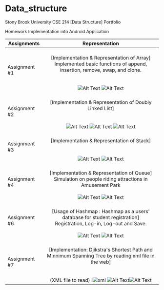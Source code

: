 # Data_structure

Stony Brook University CSE 214 [Data Structure] Portfolio

Homework Implementation into Android Application 


| Assignments | Representation |
| ---         |     :---:    |
| Assignment #1 | <br>[Implementation & Representation of Array] <br>Implemented basic functions of append, insertion, remove, swap, and clone. <br><br><br>![Alt Text](https://user-images.githubusercontent.com/29108558/34232096-c1121dde-e5ac-11e7-9cf5-92fde38b147d.gif) ![Alt Text](https://user-images.githubusercontent.com/29108558/34232349-e15a9692-e5ad-11e7-81a3-aa6c8e481786.gif)
| Assignment #2 | <br>[Implementation & Representation of Doubly Linked List]<br><br><br>![Alt Text](https://user-images.githubusercontent.com/29108558/34233505-d4c344a0-e5b3-11e7-907f-f350c7024f3c.gif) ![Alt Text](https://user-images.githubusercontent.com/29108558/34233812-740da298-e5b5-11e7-8caf-eece9cb77881.gif) ![Alt Text](https://user-images.githubusercontent.com/29108558/34234009-80fe7a80-e5b6-11e7-9141-34bc6c89a3da.gif)
| Assignment #3 | <br>[Implementation & Representation of Stack] <br><br><br> ![Alt Text](https://user-images.githubusercontent.com/29108558/34235459-da19682e-e5bf-11e7-8aa8-4840963fe685.gif) ![Alt Text](https://user-images.githubusercontent.com/29108558/34235552-729edfb6-e5c0-11e7-8fc1-47778bdba270.gif)
| Assignment #4 | <br>[Implementation & Representation of Queue] <br> Simulation on people riding attractions in Amusement Park <br><br>![Alt Text](https://user-images.githubusercontent.com/29108558/34235731-9f72c3e4-e5c1-11e7-9a72-3be1387853f8.gif) ![Alt Text](https://user-images.githubusercontent.com/29108558/34235831-4056f6ea-e5c2-11e7-8867-7115eba6f36b.gif)
| Assignment #6 | <br>[Usage of Hashmap : Hashmap as a users' database for student registration] <br> Registration, Log-in, Log-out and Save.<br><br> ![Alt Text](https://user-images.githubusercontent.com/29108558/34237761-651e93c0-e5cc-11e7-9db3-e18fb196aaee.gif) ![Alt Text](https://user-images.githubusercontent.com/29108558/34237938-3c5cb772-e5cd-11e7-8dd1-3b86485c2ef5.gif)
| Assignment #7 | <br>[Implementation: Djikstra's Shortest Path and Minnimum Spanning Tree by reading xml file in the web] <br><br><br> (XML file to read) !![xml](https://user-images.githubusercontent.com/29108558/34238756-6b750cfe-e5d1-11e7-9d44-c9bd6effd237.png) ![Alt Text](https://user-images.githubusercontent.com/29108558/34238446-a2ad6920-e5cf-11e7-839e-e30ae86b49cd.gif)![Alt Text](https://user-images.githubusercontent.com/29108558/34238525-23a062f8-e5d0-11e7-970c-dc6f871d8fd3.gif)|








